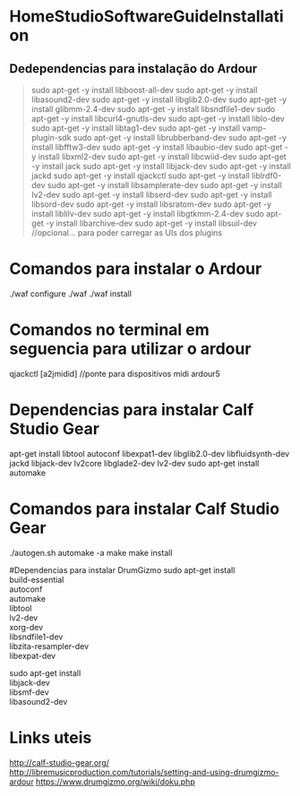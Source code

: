 # HomeStudioSoftwareGuideInstallation

## Dedependencias para instalação do Ardour

> sudo apt-get -y install libboost-all-dev
> sudo apt-get -y install libasound2-dev
> sudo apt-get -y install libglib2.0-dev
> sudo apt-get -y install glibmm-2.4-dev
> sudo apt-get -y install libsndfile1-dev
> sudo apt-get -y install libcurl4-gnutls-dev
> sudo apt-get -y install liblo-dev
> sudo apt-get -y install libtag1-dev
> sudo apt-get -y install vamp-plugin-sdk
sudo apt-get -y install librubberband-dev
sudo apt-get -y install libfftw3-dev
sudo apt-get -y install libaubio-dev
sudo apt-get -y install libxml2-dev
sudo apt-get -y install libcwiid-dev
sudo apt-get -y install jack
sudo apt-get -y install libjack-dev
sudo apt-get -y install jackd
sudo apt-get -y install qjackctl
sudo apt-get -y install liblrdf0-dev
sudo apt-get -y install libsamplerate-dev
sudo apt-get -y install lv2-dev
sudo apt-get -y install libserd-dev
sudo apt-get -y install libsord-dev
sudo apt-get -y install libsratom-dev
sudo apt-get -y install liblilv-dev
sudo apt-get -y install libgtkmm-2.4-dev
sudo apt-get -y install libarchive-dev
sudo apt-get -y install libsuil-dev //opcional... para poder carregar as UIs dos plugins

# Comandos para instalar o Ardour
./waf configure
./waf
./waf install

# Comandos no terminal em seguencia para utilizar o ardour
qjackctl
[a2jmidid] //ponte para dispositivos midi
ardour5

# Dependencias para instalar Calf Studio Gear
apt-get install libtool autoconf libexpat1-dev libglib2.0-dev libfluidsynth-dev jackd libjack-dev lv2core libglade2-dev lv2-dev
sudo apt-get install automake

# Comandos para instalar Calf Studio Gear
./autogen.sh
automake -a
make
make install

#Dependencias para instalar DrumGizmo
sudo apt-get install \
  build-essential \
  autoconf \
  automake \
  libtool \
  lv2-dev \
  xorg-dev \
  libsndfile1-dev \
  libzita-resampler-dev \
  libexpat-dev
  
  sudo apt-get install \
  libjack-dev \
  libsmf-dev \
  libasound2-dev
  
  # Links uteis
  http://calf-studio-gear.org/
  http://libremusicproduction.com/tutorials/setting-and-using-drumgizmo-ardour
  https://www.drumgizmo.org/wiki/doku.php

